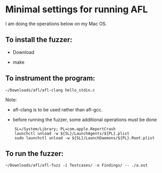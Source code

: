 Minimal settings for running AFL
===============================

I am doing the operations below on my Mac OS.

To install the fuzzer:
--------------------

- Download
 
- make 

To instrument the program:
-------------------------
```
~/Downloads/afl/afl-clang hello_stdin.c
```

Note:
- afl-clang is to be used rather than afl-gcc. 

- before running the fuzzer, some additional operations must be done

```
    SL=/System/Library; PL=com.apple.ReportCrash
    launchctl unload -w ${SL}/LaunchAgents/${PL}.plist
    sudo launchctl unload -w ${SL}/LaunchDaemons/${PL}.Root.plist
```

To run the fuzzer:
-----------------

```
~/Downloads/afl/afl-fuzz -i Testcases/ -o Findings/ -- ./a.out
```
